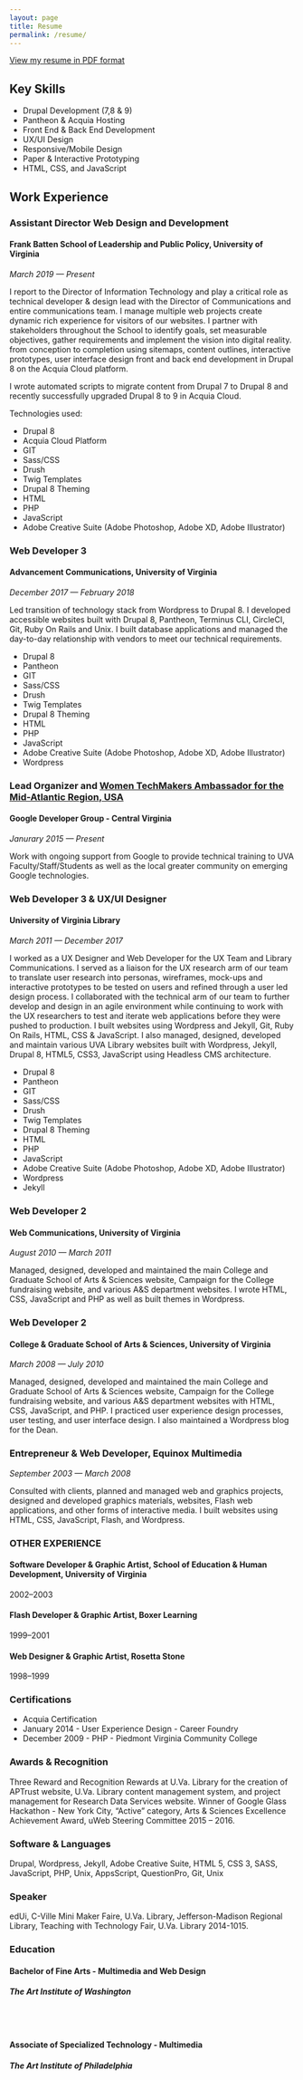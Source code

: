 ```yaml
---
layout: page
title: Resume
permalink: /resume/
---
```



<a href="{{ site.github.url }}/images/StarrieWilliamsonresume2023.pdf" >View my resume in PDF format</a>


<h2>Key Skills</h2>

<ul>
<li>Drupal Development (7,8 & 9)</li>
<li>Pantheon & Acquia Hosting</li>
<li>Front End &amp; Back End Development</li>
<li>UX/UI Design </li>
<li>Responsive/Mobile Design</li>
<li>Paper & Interactive Prototyping</li>
<li>HTML, CSS, and JavaScript</li>
</ul>


<h2> Work Experience</h2>
<h3>Assistant Director Web Design and Development</h3>
<h4>Frank Batten School of Leadership and Public Policy, University of Virginia</h4>

<p><i>March 2019 — Present</i></p>

<p>I report to the Director of Information Technology and play a critical role as technical developer & design lead with the Director of Communications and entire communications team. I manage multiple web projects create dynamic rich experience for visitors of our websites.  I partner with stakeholders throughout the School to identify goals, set measurable objectives, gather requirements and implement the vision into digital reality. from conception to completion using sitemaps, content outlines, interactive prototypes, user interface design front and back end development in Drupal 8 on the Acquia Cloud platform.</p>

<P>I wrote automated scripts to migrate content from Drupal 7 to Drupal 8 and recently successfully upgraded Drupal 8 to 9 in Acquia Cloud.</p>

Technologies used:
<ul>
<li>Drupal 8</li>
<li>Acquia Cloud Platform</li>
<li>GIT</li>
<li>Sass/CSS</li>
<li>Drush</li>
<li>Twig Templates</li>
<li>Drupal 8 Theming</li>
<li>HTML</li>
<li>PHP</li>
<li>JavaScript</li>
<li>Adobe Creative Suite (Adobe Photoshop, Adobe XD, Adobe Illustrator)</li>
</ul>


<h3>Web Developer 3</h3>
<h4>Advancement Communications, University of Virginia</h4>

<p><i>December 2017 — February 2018</i></p>

<p>Led transition of technology stack from Wordpress to Drupal 8.  I developed accessible websites built with Drupal 8, Pantheon, Terminus CLI, CircleCI, Git, Ruby On Rails and Unix. I built database applications and managed the day-to-day relationship with vendors to meet our technical requirements.</p>

<ul>
<li>Drupal 8</li>
<li>Pantheon</li>
<li>GIT</li>
<li>Sass/CSS</li>
<li>Drush</li>
<li>Twig Templates</li>
<li>Drupal 8 Theming</li>
<li>HTML</li>
<li>PHP</li>
<li>JavaScript</li>
<li>Adobe Creative Suite (Adobe Photoshop, Adobe XD, Adobe Illustrator)</li>
<li>Wordpress</li>
</ul>


<h3>Lead Organizer and <a href="https://www.womentechmakers.com/ambassadors/profiles/605c6b0737b30f65d9a8514a/starrie_williamson">Women TechMakers Ambassador for the Mid-Atlantic Region, USA</a></h3>
<h4>Google Developer Group - Central Virginia</h4>
<p><i>Janurary 2015 — Present</i></p>

<p>Work with ongoing support from Google to provide technical training to UVA Faculty/Staff/Students as well as the local greater community on emerging Google technologies.</p>


<h3>Web Developer 3 & UX/UI Designer</h3>
<h4>University of Virginia Library</h4>

<p><i>March 2011 — December 2017</i></p>

<p>I worked as a UX Designer and Web Developer for the UX Team and Library Communications. I served as a liaison for the UX research arm of our team to translate user research into personas, wireframes, mock-ups and interactive prototypes to be tested on users and refined through a user led design  process. I collaborated with the technical arm of our team to further develop and design in an agile environment while continuing to work with the UX researchers to test and iterate web applications before they were pushed to production. I built websites using Wordpress and Jekyll, Git, Ruby On Rails, HTML, CSS & JavaScript. I also managed, designed, developed and maintain various UVA Library websites built with Wordpress, Jekyll, Drupal 8, HTML5, CSS3, JavaScript using Headless CMS architecture.
</p>

<ul>
<li>Drupal 8</li>
<li>Pantheon</li>
<li>GIT</li>
<li>Sass/CSS</li>
<li>Drush</li>
<li>Twig Templates</li>
<li>Drupal 8 Theming</li>
<li>HTML</li>
<li>PHP</li>
<li>JavaScript</li>
<li>Adobe Creative Suite (Adobe Photoshop, Adobe XD, Adobe Illustrator)</li>
<li>Wordpress</li>
<li>Jekyll</li>
</ul>


<h3>Web Developer 2</h3>
<h4>Web Communications, University of Virginia</h4>

<p><i>August 2010 — March 2011</i></p>

<p>Managed, designed, developed and maintained the main College and Graduate School of Arts &amp; Sciences website, Campaign for the College fundraising website, and various A&S department websites. I wrote HTML, CSS, JavaScript and PHP as well as built themes in Wordpress.</p>

<h3>Web Developer 2</h3>
<h4>College & Graduate School of Arts & Sciences, University of Virginia</h4>

<p><i>March 2008 — July 2010 </i></p>

<p>Managed, designed, developed and maintained the main College and Graduate School of Arts &amp;
Sciences website, Campaign for the College fundraising website, and various A&S department
websites with HTML, CSS, JavaScript, and PHP. I practiced user experience design processes, user testing, and user interface design. I also maintained a Wordpress blog for the Dean.</p>

<h3>Entrepreneur &amp; Web Developer, Equinox Multimedia</h3>

<p><i>September 2003 — March 2008</i></p>    

<p>Consulted with clients, planned and managed web and graphics projects, designed and developed graphics materials, websites, Flash web applications, and other forms of interactive media. I built websites using HTML, CSS, JavaScript, Flash, and Wordpress.</p>

<h3>OTHER EXPERIENCE</h3>

<h4>Software Developer &amp; Graphic Artist, School of Education &amp; Human Development, University of Virginia</h4>

<p>2002–2003</p>

<h4>Flash Developer & Graphic Artist, Boxer Learning</h4>

<p>1999–2001</p>

<h4>Web Designer & Graphic Artist, Rosetta Stone</h4>

<p>1998–1999</p>




<h3>Certifications</h3>

<ul>
<li>Acquia Certification</li>
<li>January 2014 - User Experience Design - Career Foundry</li>

<li>December 2009 - PHP - Piedmont Virginia Community College</li>

</ul>



<h3>Awards & Recognition</h3>

<p>Three Reward and Recognition Rewards at U.Va. Library for the creation of APTrust website, U.Va. Library content management system, and project management for Research Data Services website. Winner of Google Glass Hackathon - New York City,  “Active” category, Arts &amp; Sciences Excellence Achievement Award, uWeb Steering Committee 2015 – 2016.</p>

<h3>Software & Languages</h3>

<p>Drupal, Wordpress, Jekyll, Adobe Creative Suite, HTML 5, CSS 3, SASS, JavaScript, PHP, Unix, AppsScript, QuestionPro, Git, Unix</p>


<h3>Speaker</h3>

<p>edUi, C-Ville Mini Maker Faire, U.Va. Library, Jefferson-Madison Regional Library, Teaching with Technology Fair, U.Va. Library 2014-1015.</p>



<h3>Education</h3>


<h4>Bachelor of Fine Arts - Multimedia and Web Design<h4>
<h5>The Art Institute of Washington</h5>

<br />
<br />
<h4>Associate of Specialized Technology - Multimedia</h4>
<h5>The Art Institute of Philadelphia</h5>


